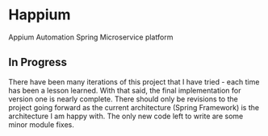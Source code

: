 # Happium
Appium Automation Spring Microservice platform

## In Progress
There have been many iterations of this project that I have tried - each time has been a lesson learned. With that said, the final
implementation for version one is nearly complete. There should only be revisions to the project going forward as the current
architecture (Spring Framework) is the architecture I am happy with. The only new code left to write are some minor module fixes.

